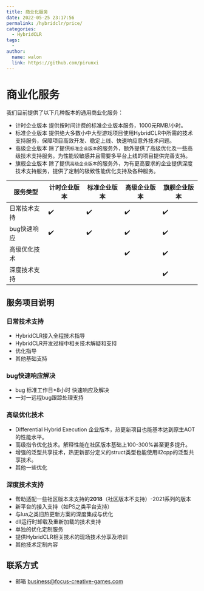 ```yaml
---
title: 商业化服务
date: 2022-05-25 23:17:56
permalink: /hybridclr/price/
categories:
  - HybridCLR
tags:
  - 
author: 
  name: walon
  link: https://github.com/pirunxi
---
```


# 商业化服务

我们目前提供了以下几种版本的通用商业化服务：

- 计时企业版本 提供按时间计费的标准企业版本服务，1000元RMB/小时。
- 标准企业版本 提供绝大多数小中大型游戏项目使用HybridCLR中所需的技术支持服务，保障项目高效开发、稳定上线、快速响应意外技术问题。
- 高级企业版本 除了提供`标准企业版本`的服务外，额外提供了高级优化及一些高级技术支持服务。为性能较敏感并且需要多平台上线的项目提供完善支持。
- 旗舰企业版本 除了提供`高级企业版本`的服务外，为有更高要求的企业提供深度技术支持服务，提供了定制的极致性能优化支持及各种服务。

| 服务类型 | 计时企业版本 | 标准企业版本| 高级企业版本 | 旗舰企业版本 |
|-|-|-|-|-|
|日常技术支持|:heavy_check_mark:|:heavy_check_mark:| :heavy_check_mark: | :heavy_check_mark: |
|bug快速响应|:heavy_check_mark:|:heavy_check_mark:| :heavy_check_mark: | :heavy_check_mark: |
|高级优化技术|||:heavy_check_mark: | :heavy_check_mark: |
|深度技术支持||| | :heavy_check_mark: |


## 服务项目说明

### 日常技术支持

- HybridCLR接入全程技术指导
- HybridCLR开发过程中相关技术解疑和支持
- 优化指导
- 其他基础支持

### bug快速响应解决

- bug 标准工作日*8小时 快速响应及解决
- 一对一远程bug跟踪处理支持

### 高级优化技术

- Differential Hybrid Execution 企业版本，热更新项目也能基本达到原生AOT的性能水平。
- 高级指令优化技术。解释性能在社区版本基础上100-300%甚至更多提升。
- 增强的泛型共享技术，热更新部分定义的struct类型也能使用il2cpp的泛型共享技术。
- 其他一些优化

### 深度技术支持

- 帮助适配一些社区版本未支持的**2018**（社区版本不支持）-2021系列的版本
- 新平台的接入支持（如PS之类平台支持）
- 与lua之类旧热更新方案的深度集成与优化
- dll运行时卸载及重新加载的技术支持
- 单独的优化定制服务
- 提供HybridCLR相关技术的现场技术分享及培训
- 其他技术定制内容

## 联系方式

- 邮箱 business@focus-creative-games.com



